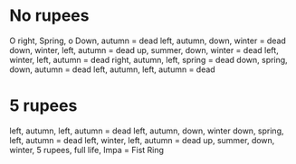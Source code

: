# No rupees
O right, Spring, o Down, autumn = dead
left, autumn, down, winter = dead
down, winter, left, autumn = dead
up, summer, down, winter = dead
left, winter, left, autumn = dead
right, autumn, left, spring = dead
down, spring, down, autumn = dead
left, autumn, left, autumn = dead

# 5 rupees
left, autumn, left, autumn = dead
left, autumn, down, winter
down, spring, left, autumn = dead
left, winter, left, autumn = dead
up, summer, down, winter, 5 rupees, full life, Impa = Fist Ring
